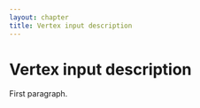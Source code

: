 ```yaml
---
layout: chapter
title: Vertex input description
---
```


# Vertex input description

First paragraph.
